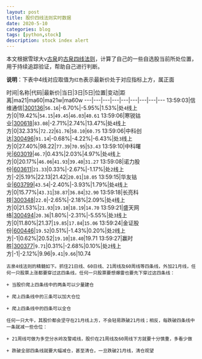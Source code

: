 ```yaml
---
layout: post
title: 股价四线法则实时数据
date: 2020-5-10
categories: blog
tags: [python,stock]
description: stock index alert
---
```



本文根据雪球大v[古泉](https://xueqiu.com/u/7148646888)的[古泉四线法则](https://xueqiu.com/7148646888/130498192)，计算了自己的一些自选股当前所处位置，用于持续追踪验证，帮助自己进行判断。

**说明**：下表中4线对应取值为`红色`表示最新价处于对应指标上方，属正面

时间|名称|代码|最新价|当日|3日|5日|位置|变动|距离|ma21|ma60|ma21w|ma60w
---|---|---|---|---|---|---|---|---
13:59:03|信维通信|[300136](https://xueqiu.com/S/SZ300136)|`56.16`|-6.70%|-5.95%|1.53%|处`4`线上方|0|19.42%|`54.15`|`49.45`|`46.03`|`40.61`
13:59:06|寒锐钴业|[300618](https://xueqiu.com/S/SZ300618)|`83.08`|-2.71%|2.74%|13.47%|处`4`线上方|0|32.33%|`72.22`|`61.76`|`58.10`|`60.75`
13:59:06|中科创达|[300496](https://xueqiu.com/S/SZ300496)|`91.14`|-0.68%|-4.22%|-6.43%|处`3`线上方|0|27.40%|98.22|`77.39`|`70.95`|`53.43`
13:59:10|中科曙光|[603019](https://xueqiu.com/S/SH603019)|`46.7`|0.43%|2.03%|4.97%|处`4`线上方|0|20.17%|`46.06`|`41.93`|`39.40`|`31.27`
13:59:08|诺力股份|[603611](https://xueqiu.com/S/SH603611)|`21.33`|0.33%|-2.67%|-1.17%|处`2`线上方|-2|5.19%|22.13|21.42|`20.01`|`18.05`
13:59:15|华友钴业|[603799](https://xueqiu.com/S/SH603799)|`43.54`|-2.40%|-3.93%|1.79%|处`4`线上方|0|15.77%|`43.31`|`38.87`|`36.84`|`32.90`
13:59:18|长亮科技|[300348](https://xueqiu.com/S/SZ300348)|`22.0`|-2.65%|-2.18%|2.09%|处`4`线上方|0|21.53%|`21.93`|`19.10`|`18.19`|`14.70`
13:59:21|盛天网络|[300494](https://xueqiu.com/S/SZ300494)|`20.36`|1.80%|-2.31%|-5.55%|处`3`线上方|0|11.80%|21.37|`19.85`|`17.84`|`15.06`
13:59:24|金证股份|[600446](https://xueqiu.com/S/SH600446)|`19.52`|0.51%|-1.43%|0.20%|处`2`线上方|-1|0.62%|20.52|`19.10`|`18.40`|19.71
13:59:27|赢时胜|[300377](https://xueqiu.com/S/SZ300377)|`9.71`|0.31%|-2.68%|0.10%|处`2`线上方|-1|-2.12%|9.96|`9.41`|`9.66`|10.74

```
古泉4线法则的精髓如下。抓住21日线、60日线、21周线及60周线等四条线，外加21月线，任何一只股票上涨都要穿过这四条线，任何一只股票要想爆雷也要先下穿过这四条线：

+ 当股价爬上四条线中的两条可以少量建仓

+ 爬上四条线中的三条可以加大仓位

+ 爬上四条线中的四条可以全仓

任何一只大牛，其股价都会坚守在21月线上方，不会轻易跌破21月线；相反，每跌破四条线中一条就减一些仓位：

+ 21周线可做为多空分水岭及警戒线，股价在21周线及60周线下方就要十分慎重，多看少做

+ 跌破全部四条线就要大幅减仓，甚至清仓，一旦跌破21月线，清仓观望
```